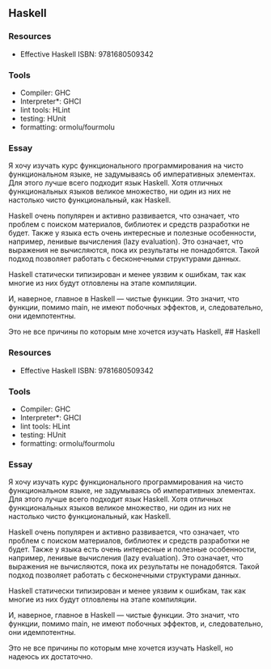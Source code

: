 ## Haskell

### Resources
 - Effective Haskell ISBN: 9781680509342

### Tools
 - Compiler: GHC
 - Interpreter*: GHCI
 - lint tools: HLint
 - testing: HUnit
 - formatting: ormolu/fourmolu

### Essay
Я хочу изучать курс функционального программирования на чисто функциональном языке, не задумываясь об императивных элементах. Для этого лучше всего подходит язык Haskell. Хотя отличных функциональных языков великое множество, ни один из них не настолько чисто функциональный, как Haskell.

Haskell очень популярен и активно развивается, что означает, что проблем с поиском материалов, библиотек и средств разработки не будет. Также у языка есть очень интересные и полезные особенности, например, ленивые вычисления (lazy evaluation). Это означает, что выражения не вычисляются, пока их результаты не понадобятся. Такой подход позволяет работать с бесконечными структурами данных.

Haskell статически типизирован и менее уязвим к ошибкам, так как многие из них будут отловлены на этапе компиляции.

И, наверное, главное в Haskell — чистые функции. Это значит, что функции, помимо main, не имеют побочных эффектов, и, следовательно, они идемпотентны.

Это не все причины по которым мне хочется изучать Haskell, ## Haskell

### Resources
 - Effective Haskell ISBN: 9781680509342

### Tools
 - Compiler: GHC
 - Interpreter*: GHCI
 - lint tools: HLint
 - testing: HUnit
 - formatting: ormolu/fourmolu

### Essay
Я хочу изучать курс функционального программирования на чисто функциональном языке, не задумываясь об императивных элементах. Для этого лучше всего подходит язык Haskell. Хотя отличных функциональных языков великое множество, ни один из них не настолько чисто функциональный, как Haskell.

Haskell очень популярен и активно развивается, что означает, что проблем с поиском материалов, библиотек и средств разработки не будет. Также у языка есть очень интересные и полезные особенности, например, ленивые вычисления (lazy evaluation). Это означает, что выражения не вычисляются, пока их результаты не понадобятся. Такой подход позволяет работать с бесконечными структурами данных.

Haskell статически типизирован и менее уязвим к ошибкам, так как многие из них будут отловлены на этапе компиляции.

И, наверное, главное в Haskell — чистые функции. Это значит, что функции, помимо main, не имеют побочных эффектов, и, следовательно, они идемпотентны.

Это не все причины по которым мне хочется изучать Haskell, но надеюсь их достаточно.
